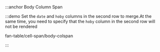 :::anchor Body Column Span

:::demo Set the `date` and `hoby` columns in the second row to merge.At the same time, you need to specify that the `hoby` column in the second row will not be rendered

fan-table/cell-span/body-colspan

:::
